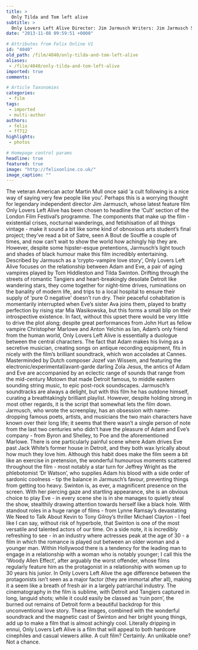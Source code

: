 ```yaml
---
title: >
  Only Tilda and Tom left alive
subtitle: >
  Only Lovers Left Alive Director: Jim Jarmusch Writers: Jim Jarmusch Starring: Tom Hiddleston, Tilda Swinton, Mia Wasikowska, John Hurt, Anton Yelchin, Jeffrey Wright Runtime: 123 minutes
date: "2013-11-08 09:59:51 +0000"

# Attributes from Felix Online V1
id: "4040"
old_path: /film/4040/only-tilda-and-tom-left-alive
aliases:
 - /film/4040/only-tilda-and-tom-left-alive
imported: true
comments:

# Article Taxonomies
categories:
 - film
tags:
 - imported
 - multi-author
authors:
 - felix
 - ff712
highlights:
 - photos

# Homepage control params
headline: true
featured: true
image: "http://felixonline.co.uk/"
image_caption: ""
---
```


The veteran American actor Martin Mull once said ‘a cult following is a nice way of saying very few people like you’. Perhaps this is a worrying thought for legendary independent director Jim Jarmusch, whose latest feature film Only Lovers Left Alive has been chosen to headline the ‘Cult’ section of the London Film Festival’s programme. The components that make up the film - existential crises, nocturnal wanderings, and fetishisation of all things vintage - make it sound a bit like some kind of obnoxious arts student’s final project; they’ve read a bit of Satre, seen A Bout de Souffle a couple of times, and now can’t wait to show the world how achingly hip they are. However, despite some hipster-esque pretentions, Jarmusch’s light touch and shades of black humour make this film incredibly entertaining.
 Described by Jarmusch as a ‘crypto-vampire love story’, Only Lovers Left Alive focuses on the relationship between Adam and Eve, a pair of aging vampires played by Tom Hiddleston and Tilda Swinton. Drifting through the streets of romantic Tangiers and heart-breakingly desolate Detroit like wandering stars, they come together for night-time drives, ruminations on the banality of modern life, and trips to a local hospital to ensure their supply of ‘pure O negative’ doesn’t run dry. Their peaceful cohabitation is momentarily interrupted when Eve’s sister Ava joins them, played to bratty perfection by rising star Mia Wasikowska, but this forms a small blip on their introspective existence. In fact, without this upset there would be very little to drive the plot along; despite great performances from John Hurt as fellow vampire Christopher Marlowe and Anton Yelchin as Ian, Adam’s only friend from the human world, Only Lovers Left Alive is essentially a duologue between the central characters.
 The fact that Adam makes his living as a secretive musician, creating songs on antique recording equipment, fits in nicely with the film’s brilliant soundtrack, which won accolades at Cannes. Masterminded by Dutch composer Jozef van Wissem, and featuring the electronic/experimental/avant-garde darling Zola Jesus, the antics of Adam and Eve are accompanied by an eclectic range of sounds that range from the mid-century Motown that made Detroit famous, to middle eastern sounding string music, to epic post-rock soundscapes. Jarmusch’s soundtracks are always a delight, but with this film he has outdone himself, curating a breathtakingly brilliant playlist.
 However, despite holding strong in most other regards, it is the script that somewhat lets the film down. Jarmusch, who wrote the screenplay, has an obsession with name-dropping famous poets, artists, and musicians the two main characters have known over their long life; it seems that there wasn’t a single person of note from the last two centuries who didn’t have the pleasure of Adam and Eve’s company - from Byron and Shelley, to Poe and the aforementioned Marlowe. There is one particularly painful scene where Adam drives Eve past Jack White’s former house in Detroit, and they both wax lyrically about how much they love him.
 Although this habit does make the film seem a bit like an exercise in pretension, the wonderful humourous moments scattered throughout the film - most notably a star turn for Jeffrey Wright as the phlebotomist ‘Dr Watson’, who supplies Adam his blood with a side order of sardonic coolness - tip the balance in Jarmusch’s favour, preventing things from getting too heavy.
 Swinton is, as ever, a magnificent presence on the screen. With her piercing gaze and startling appearance, she is an obvious choice to play Eve - in every scene she is in she manages to quietly steal the show, stealthily drawing attention towards herself like a black hole. With standout roles in a huge range of films - from Lynne Ramsay’s devastating We Need to Talk About Kevin to Tony Gilroy’s thriller Michael Clayton - I feel like I can say, without risk of hyperbole, that Swinton is one of the most versatile and talented actors of our time. On a side note, it is incredibly refreshing to see - in an industry where actresses peak at the age of 30 - a film in which the romance is played out between an older woman and a younger man. Within Hollywood there is a tendency for the leading man to engage in a relationship with a woman who is notably younger; I call this the ‘Woody Allen Effect’, after arguably the worst offender, whose films regularly feature him as the protagonist in a relationship with women up to 30 years his junior. In Only Lovers Left Alive the age difference between the protagonists isn’t seen as a major factor (they are immortal after all), making it a seem like a breath of fresh air in a largely patriarchal industry.
 The cinematography in the film is sublime, with Detroit and Tangiers captured in long, languid shots; while it could easily be classed as ‘ruin porn’, the burned out remains of Detroit form a beautiful backdrop for this unconventional love story. These images, combined with the wonderful soundtrack and the magnetic cast of Swinton and her bright young things, add up to make a film that is almost achingly cool. Literally dripping in ennui, Only Lovers Left Alive is a film that will appeal to both hardcore cinephiles and casual viewers alike. A cult film? Certainly. An unlikable one? Not a chance.
